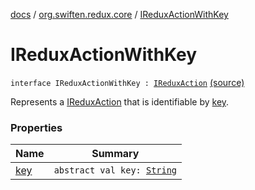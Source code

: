 [docs](../../index.md) / [org.swiften.redux.core](../index.md) / [IReduxActionWithKey](./index.md)

# IReduxActionWithKey

`interface IReduxActionWithKey : `[`IReduxAction`](../-i-redux-action.md) [(source)](https://github.com/protoman92/KotlinRedux/tree/master/common/common-core/src/main/kotlin/org/swiften/redux/core/Core.kt#L40)

Represents a [IReduxAction](../-i-redux-action.md) that is identifiable by [key](key.md).

### Properties

| Name | Summary |
|---|---|
| [key](key.md) | `abstract val key: `[`String`](https://kotlinlang.org/api/latest/jvm/stdlib/kotlin/-string/index.html) |
